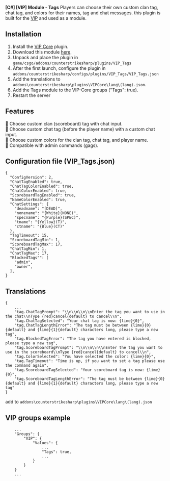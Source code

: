 **[C#] [VIP] Module - Tags** Players can choose their own custom clan tag, chat tag, and colors for their names, tag and chat messages.
this plugin is built for the [VIP](https://github.com/partiusfabaa/cs2-VIPCore) and used as a module.

## Installation

1. Install the [VIP Core](https://github.com/partiusfabaa/cs2-VIPCore) plugin.
2. Download this module [here](https://github.com/Next-il/VIP-Tags/releases).
3. Unpack and place the plugin in `game/csgo/addons/counterstrikesharp/plugins/VIP_Tags`
4. After the first launch, configure the plugin in `addons/counterstrikesharp/configs/plugins/VIP_Tags/VIP_Tags.json`
5. Add the translations to `addons\counterstrikesharp\plugins\VIPCore\lang\(lang).json`.
6. Add the Tags module to the VIP-Core groups ("Tags": true).
7. Restart the server

## Features

💎 Choose custom clan (scoreboard) tag with chat input. <br />
💎 Choose custom chat tag (before the player name) with a custom chat input. <br />
💎 Choose custom colors for the clan tag, chat tag, and player name. <br />
💎 Compatible with admin commands (gags). <br />

## Configuration file (VIP_Tags.json)

```
{
  "ConfigVersion": 2,
  "ChatTagEnabled": true,
  "ChatTagColorEnabled": true,
  "ChatColorEnabled": true,
  "ScoreboardTagEnabled": true,
  "NameColorEnabled": true,
  "ChatSettings": {
    "deadname": "[DEAD]",
    "nonename": "{White}(NONE)",
    "specname": "{Purple}(SPEC)",
    "tname": "{Yellow}(T)",
    "ctname": "{Blue}(CT)"
  },
  "TagTimeout": 15,
  "ScoreboardTagMin": 1,
  "ScoreboardTagMax": 17,
  "ChatTagMin": 1,
  "ChatTagMax": 17,
  "BlockedTags"": [
	"admin",
	"owner",
  ],
}
```

## Translations

```
{
	...
	"tag.ChatTagPrompt": "\\n\\n\\n\\nEnter the tag you want to use in the chat\\nType {red}cancel{default} to cancel\\n",
	"tag.ChatTagSelected": "Your chat tag is now: {lime}{0}",
	"tag.ChatTagLengthError": "The tag must be between {lime}{0}{default} and {lime}{1}{default} characters long, please type a new tag",
	"tag.BlockedTagError": "The tag you have entered is blocked, please type a new tag",
	"tag.ScoreboardTagPrompt": "\\n\\n\\n\\nEnter the tag you want to use in the scoreboard\\nType {red}cancel{default} to cancel\\n",
	"tag.ColorSelected": "You have selected the color: {lime}{0}",
	"tag.TagTimeout": "Time is up, if you want to set a tag please use the command again",
	"tag.ScoreboardTagSelected": "Your scoreboard tag is now: {lime}{0}",
	"tag.ScoreboardTagLengthError": "The tag must be between {lime}{0}{default} and {lime}{1}{default} characters long, please type a new tag"
}
```

add to `addons\counterstrikesharp\plugins\VIPCore\lang\(lang).json`

## VIP groups example

```
	...
	"Groups": {
		"VIP": {
			"Values": {
				...
				"Tags": true,
				...
			}
		}
	}
	...
```

